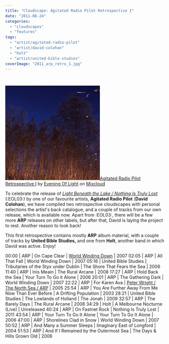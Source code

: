 ```yaml
---
title: "Cloudscape: Agitated Radio Pilot Retrospective I"
date: "2011-08-24"
categories: 
  - "cloudscapes"
  - "features"
tags: 
  - "artist/agitated-radio-pilot"
  - "artist/david-colohan"
  - "holt"
  - "artist/united-bible-studies"
coverImage: "2011_arp_retro_1.jpg"
---
```


 

[![](images/2011_arp_retro_1.jpg "2011_arp_retro_1")Agitated Radio Pilot Retrospective I](http://www.mixcloud.com/eveningoflight/agitated-radio-pilot-retrospective-i/#utm_source=widget&amp;utm_medium=web&amp;utm_campaign=base_links&amp;utm_term=resource_link) by [Evening Of Light](http://www.mixcloud.com/eveningoflight/#utm_source=widget&amp;utm_medium=web&amp;utm_campaign=base_links&amp;utm_term=profile_link) on [Mixcloud](http://www.mixcloud.com/#utm_source=widget&utm_medium=web&utm_campaign=base_links&utm_term=homepage_link)

To celebrate the release of [_Light Beneath the Lake / Nothing Is Truly Lost_](http://www.eveningoflight.nl/2011/07/23/eol03-agitated-radio-pilot-lights-beneath-the-lake-nothing-is-truly-lost/ ":EOL03: Agitated Radio Pilot – Lights Beneath the Lake / Nothing Is Truly Lost") (:EOL03:) by one of our favourite artists, **Agitated Radio Pilot** (**David Colohan**), we have compiled two retrospective cloudscapes with personal selections the artist's back catalogue, and a couple of tracks from our own release, which is available now. Apart from :EOL03:, there will be a few more **ARP** releases on other labels, but after that, David is laying the project to rest. Another reason to look back!

This first retrospective contains mostly **ARP** album material, with a couple of tracks by **United Bible Studies,** and one from **Holt**, another band in which David was active. Enjoy!

00:00 | ARP | On Cape Clear | [World Winding Down](http://www.eveningoflight.nl/2008/02/01/review-agitated-radio-pilot-world-winding-down-2007/ "Review: Agitated Radio Pilot – World Winding Down (2007)") | 2007 02:05 | ARP | All That Fall | World Winding Down | 2007 05:16 | United Bible Studies | Tributaries of the Styx under Dublin | The Shore That Fears the Sea | 2006 11:40 | ARP | Inis Meain | The Rural Arcane | 2008 17:27 | ARP | Hold Back the Sea | Your Turn To Go it Alone | 2006 20:01 | ARP | The Gathering Dark | World Winding Down | 2007 22:22 | ARP | For Karen Ava | [Peter Wright / The North Sea / ARP](http://www.eveningoflight.nl/2007/11/01/review-peter-wright-the-north-sea-agitated-radio-pilot-2005/ "Review: Peter Wright / The North Sea / Agitated Radio Pilot (2005)") | 2005 25:54 | ARP | You Are Further Away From Me Now Than Ever Before | A Drifting Population | 2003 28:21 | United Bible Studies | The Lowlands of Holland | The Jonah | 2009 32:57 | ARP | The Barely Days | The Rural Arcane | 2008 34:29 | Holt | A Melbourne Nocturne (Live) | Unreleased 40:24 | ARP | On Fastnet Rock | Nothing Is Truly Lost | 2011 43:54 | ARP | Your Turn To Go It Alone | Your Turn To Go It Alone | 2006 47:00 | ARP | Shorelines Clad in Snow | World Winding Down | 2007 50:52 | ARP | And Many a Summer Sleeps | Imaginary East of Longford | 2004 51:53 | ARP | And If I Remained by the Outermost Sea | The Days & Hills Grown Old | 2006
